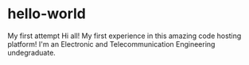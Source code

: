 # hello-world
My first attempt
Hi all! My first experience in this amazing code hosting platform! I'm an Electronic and Telecommunication Engineering undegraduate.
